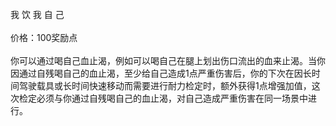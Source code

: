 <title>我 饮 我 自 己</title>
<meta name="GENERATOR" content="WinCHM">
<meta http-equiv="Content-Type" content="text/html; charset=gb2312">
<br>我 饮 我 自 己 
<br>
<br>价格：100奖励点
<br>
<br>你可以通过喝自己血止渴，例如可以喝自己在腿上划出伤口流出的血来止渴。当你因通过自残喝自己的血止渴，至少给自己造成1点严重伤害后，你的下次在因长时间驾驶载具或长时间快速移动而需要进行耐力检定时，额外获得1点增强加值，这次检定必须与你通过自残喝自己的血止渴，对自己造成严重伤害在同一场景中进行。
<br>
<br>